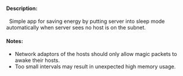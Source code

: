#### Description:
&nbsp;&nbsp;Simple app for saving energy by putting server into sleep mode automatically when server sees no host is on the subnet.
#### Notes:
- Network adaptors of the hosts should only allow magic packets to awake their hosts.
- Too small intervals may result in unexpected high memory usage.
